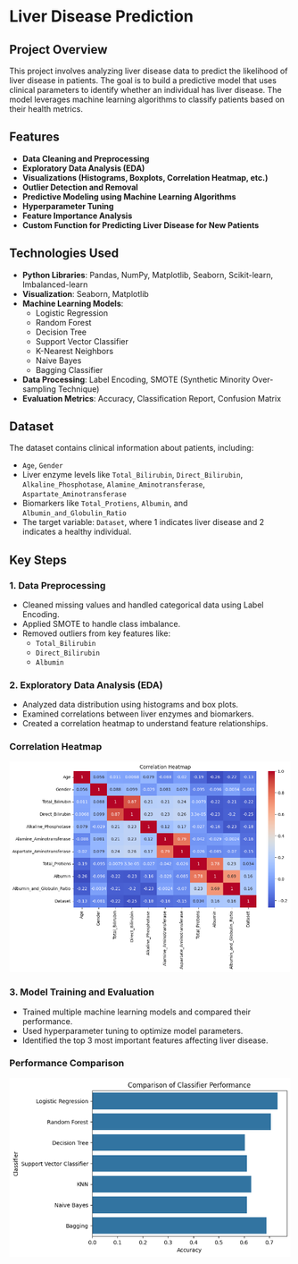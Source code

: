 # Liver Disease Prediction

## Project Overview
This project involves analyzing liver disease data to predict the likelihood of liver disease in patients. The goal is to build a predictive model that uses clinical parameters to identify whether an individual has liver disease. The model leverages machine learning algorithms to classify patients based on their health metrics.

## Features
- **Data Cleaning and Preprocessing**
- **Exploratory Data Analysis (EDA)**
- **Visualizations (Histograms, Boxplots, Correlation Heatmap, etc.)**
- **Outlier Detection and Removal**
- **Predictive Modeling using Machine Learning Algorithms**
- **Hyperparameter Tuning**
- **Feature Importance Analysis**
- **Custom Function for Predicting Liver Disease for New Patients**

## Technologies Used
- **Python Libraries**: Pandas, NumPy, Matplotlib, Seaborn, Scikit-learn, Imbalanced-learn
- **Visualization**: Seaborn, Matplotlib
- **Machine Learning Models**:
  - Logistic Regression
  - Random Forest
  - Decision Tree
  - Support Vector Classifier
  - K-Nearest Neighbors
  - Naive Bayes
  - Bagging Classifier
- **Data Processing**: Label Encoding, SMOTE (Synthetic Minority Over-sampling Technique)
- **Evaluation Metrics**: Accuracy, Classification Report, Confusion Matrix

## Dataset
The dataset contains clinical information about patients, including:
- `Age`, `Gender`
- Liver enzyme levels like `Total_Bilirubin`, `Direct_Bilirubin`, `Alkaline_Phosphotase`, `Alamine_Aminotransferase`, `Aspartate_Aminotransferase`
- Biomarkers like `Total_Protiens`, `Albumin`, and `Albumin_and_Globulin_Ratio`
- The target variable: `Dataset`, where 1 indicates liver disease and 2 indicates a healthy individual.

## Key Steps
### 1. Data Preprocessing
- Cleaned missing values and handled categorical data using Label Encoding.
- Applied SMOTE to handle class imbalance.
- Removed outliers from key features like:
  - `Total_Bilirubin`
  - `Direct_Bilirubin`
  - `Albumin`

### 2. Exploratory Data Analysis (EDA)
- Analyzed data distribution using histograms and box plots.
- Examined correlations between liver enzymes and biomarkers.
- Created a correlation heatmap to understand feature relationships.

### Correlation Heatmap
![Correlation Heatmap](https://github.com/omkarnitturkar/Liver-Patient-Analysis-/blob/main/Heatmap_Liver.png)

### 3. Model Training and Evaluation
- Trained multiple machine learning models and compared their performance.
- Used hyperparameter tuning to optimize model parameters.
- Identified the top 3 most important features affecting liver disease.

### Performance Comparison
![Model Performance Comparison](https://github.com/omkarnitturkar/Liver-Patient-Analysis-/blob/main/Comparison_result_liver.png)

